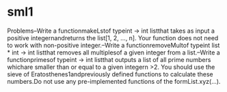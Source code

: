 # sml1
Problems–Write a functionmakeLstof typeint -> int listthat takes as input a positive integernandreturns the list[1, 2, ..., n]. Your function does not need to work with non-positive integer.–Write a functionremoveMultof typeint list * int -> int listthat removes all multiplesof a given integer from a list.–Write a functionprimesof typeint -> int listthat outputs a list of all prime numbers whichare smaller than or equal to a given integern >2. You should use the sieve of Eratosthenes1andpreviously defined functions to calculate these numbers.Do not use any pre-implemented functions of the formList.xyz(...).
